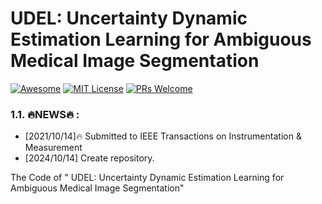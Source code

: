 
# UDEL: Uncertainty Dynamic Estimation Learning for Ambiguous Medical Image Segmentation 
[![Awesome](https://cdn.rawgit.com/sindresorhus/awesome/d7305f38d29fed78fa85652e3a63e154dd8e8829/media/badge.svg)](https://github.com/sindresorhus/awesome)
[![MIT License](https://img.shields.io/badge/license-MIT-green.svg)](https://opensource.org/licenses/MIT) [![PRs Welcome](https://img.shields.io/badge/PRs-welcome-brightgreen.svg?style=flat-square)](http://makeapullrequest.com)

### 1.1. 🔥NEWS🔥 :
- [2021/10/14]:fire:  Submitted to IEEE Transactions on Instrumentation & Measurement
- [2024/10/14] Create repository.

The Code of " UDEL: Uncertainty Dynamic Estimation Learning for Ambiguous Medical Image Segmentation"

